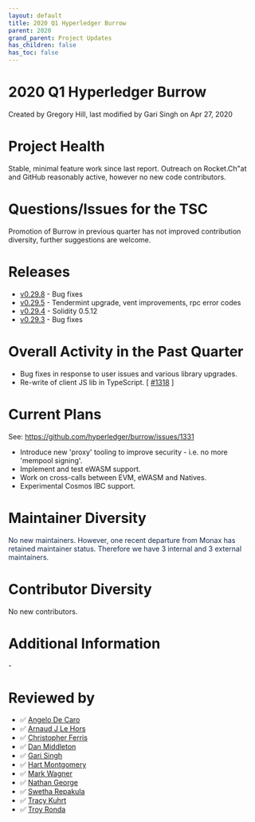 ```yaml
---
layout: default
title: 2020 Q1 Hyperledger Burrow
parent: 2020
grand_parent: Project Updates
has_children: false
has_toc: false
---
```


# 2020 Q1 Hyperledger Burrow

Created by Gregory Hill, last modified by Gari Singh on Apr 27, 2020

# Project Health

Stable, minimal feature work since last report. Outreach on Rocket.Ch"at and GitHub reasonably active, however no new code contributors.

# Questions/Issues for the TSC

Promotion of Burrow in previous quarter has not improved contribution
diversity, further suggestions are welcome.

# Releases

-   <a href="https://github.com/hyperledger/burrow/releases/tag/v0.29.8" class="external-link" rel="nofollow">v0.29.8</a> - Bug fixes
-   <a href="https://github.com/hyperledger/burrow/releases/tag/v0.29.5" class="external-link" rel="nofollow">v0.29.5</a> - Tendermint
upgrade, vent improvements, rpc error codes
-   <a href="https://github.com/hyperledger/burrow/releases/tag/v0.29.4" class="external-link" rel="nofollow">v0.29.4</a> - Solidity 0.5.12
-   <a href="https://github.com/hyperledger/burrow/releases/tag/v0.29.3" class="external-link" rel="nofollow">v0.29.3</a> - Bug fixes

# Overall Activity in the Past Quarter

-   Bug fixes in response to user issues and various library upgrades.
-   Re-write of client JS lib in TypeScript. \[
<a href="https://github.com/hyperledger/burrow/pull/1318" class="external-link" rel="nofollow">#1318</a> \]

# Current Plans

See: <a href="https://github.com/hyperledger/burrow/issues/1331" class="external-link" rel="nofollow">https://github.com/hyperledger/burrow/issues/1331</a>

-   Introduce new 'proxy' tooling to improve security - i.e. no more
'mempool signing'.
-   Implement and test eWASM support.
-   Work on cross-calls between EVM, eWASM and Natives.
-   Experimental Cosmos IBC support.

# Maintainer Diversity

<span style="color: rgb(23,43,77);">No new maintainers. However, one
recent departure from Monax has retained maintainer status. Therefore we
have 3 internal and 3 external maintainers.</span>

# Contributor Diversity

No new contributors.

# Additional Information

\-

# Reviewed by
-   ✅ <a href="https://wiki.hyperledger.org/display/~angelo.decaro" class="confluence-userlink user-mention" data-username="angelo.decaro" data-linked-resource-id="16327529" data-linked-resource-version="1" data-linked-resource-type="userinfo" data-base-url="https://wiki.hyperledger.org">Angelo De Caro</a>
-   ✅ <a href="https://wiki.hyperledger.org/display/~lehors" class="confluence-userlink user-mention" data-username="lehors" data-linked-resource-id="2394240" data-linked-resource-version="1" data-linked-resource-type="userinfo" data-base-url="https://wiki.hyperledger.org">Arnaud J Le Hors</a>
-   ✅ <a href="https://wiki.hyperledger.org/display/~ChristopherFerris" class="confluence-userlink user-mention" data-username="ChristopherFerris" data-linked-resource-id="2392402" data-linked-resource-version="1" data-linked-resource-type="userinfo" data-base-url="https://wiki.hyperledger.org">Christopher Ferris</a>
-   ✅
<a href="https://wiki.hyperledger.org/display/~dan.middleton@intel.com" class="confluence-userlink user-mention" data-username="dan.middleton@intel.com" data-linked-resource-id="6427025" data-linked-resource-version="2" data-linked-resource-type="userinfo" data-base-url="https://wiki.hyperledger.org">Dan Middleton</a>
-   ✅ <a href="https://wiki.hyperledger.org/display/~mastersingh24" class="confluence-userlink user-mention" data-username="mastersingh24" data-linked-resource-id="16321659" data-linked-resource-version="1" data-linked-resource-type="userinfo" data-base-url="https://wiki.hyperledger.org">Gari Singh</a>
-   ✅ <a href="https://wiki.hyperledger.org/display/~hartm" class="confluence-userlink user-mention" data-username="hartm" data-linked-resource-id="6422922" data-linked-resource-version="1" data-linked-resource-type="userinfo" data-base-url="https://wiki.hyperledger.org">Hart Montgomery</a>
-   ✅ <a href="https://wiki.hyperledger.org/display/~mwagner" class="confluence-userlink user-mention" data-username="mwagner" data-linked-resource-id="5505170" data-linked-resource-version="1" data-linked-resource-type="userinfo" data-base-url="https://wiki.hyperledger.org">Mark Wagner</a>
-   ✅ <a href="https://wiki.hyperledger.org/display/~nage" class="confluence-userlink user-mention" data-username="nage" data-linked-resource-id="2393038" data-linked-resource-version="1" data-linked-resource-type="userinfo" data-base-url="https://wiki.hyperledger.org">Nathan George</a>
-   ✅ <a href="https://wiki.hyperledger.org/display/~swetharepakula" class="confluence-userlink user-mention" data-username="swetharepakula" data-linked-resource-id="5505323" data-linked-resource-version="1" data-linked-resource-type="userinfo" data-base-url="https://wiki.hyperledger.org">Swetha Repakula</a>
-   ✅ <a href="https://wiki.hyperledger.org/display/~tkuhrt" class="confluence-userlink user-mention" data-username="tkuhrt" data-linked-resource-id="1180151" data-linked-resource-version="2" data-linked-resource-type="userinfo" data-base-url="https://wiki.hyperledger.org">Tracy Kuhrt</a>
-   ✅ <a href="https://wiki.hyperledger.org/display/~troyronda" class="confluence-userlink user-mention" data-username="troyronda" data-linked-resource-id="9110618" data-linked-resource-version="2" data-linked-resource-type="userinfo" data-base-url="https://wiki.hyperledger.org">Troy Ronda</a>








